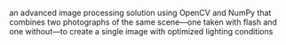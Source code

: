 an advanced image processing solution using OpenCV and NumPy that combines two photographs of the same scene—one taken with flash and one without—to create a single image with optimized lighting conditions
